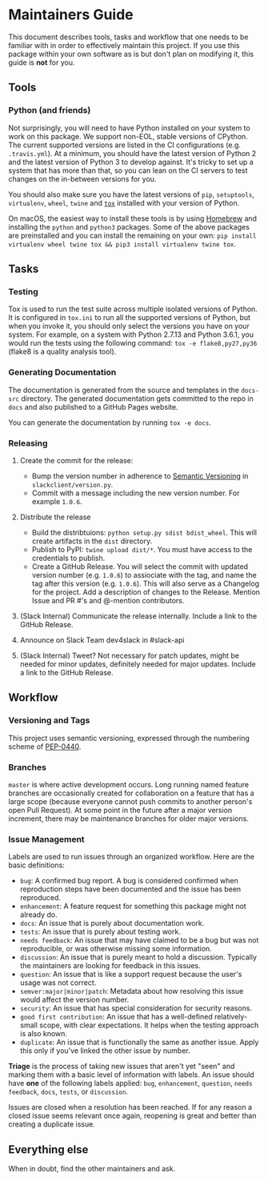 # Maintainers Guide

This document describes tools, tasks and workflow that one needs to be familiar with in order to effectively maintain
this project. If you use this package within your own software as is but don't plan on modifying it, this guide is
**not** for you.

## Tools

### Python (and friends)

Not surprisingly, you will need to have Python installed on your system to work on this package. We support non-EOL,
stable versions of CPython. The current supported versions are listed in the CI configurations (e.g. `.travis.yml`).
At a minimum, you should have the latest version of Python 2 and the latest version of Python 3 to develop against.
It's tricky to set up a system that has more than that, so you can lean on the CI servers to test changes on the
in-between versions for you.

You should also make sure you have the latest versions of `pip`, `setuptools`, `virtualenv`, `wheel`, `twine` and
[`tox`](https://tox.readthedocs.io/en/latest/) installed with your version of Python.

On macOS, the easiest way to install these tools is by using [Homebrew](https://brew.sh/) and installing the `python`
and `python3` packages. Some of the above packages are preinstalled and you can install the remaining on your own:
`pip install virtualenv wheel twine tox && pip3 install virtualenv twine tox`.

## Tasks

### Testing

Tox is used to run the test suite across multiple isolated versions of Python. It is configured in `tox.ini` to
run all the supported versions of Python, but when you invoke it, you should only select the versions you have on your
system. For example, on a system with Python 2.7.13 and Python 3.6.1, you would run the tests using the following
command: `tox -e flake8,py27,py36` (flake8 is a quality analysis tool).

### Generating Documentation

The documentation is generated from the source and templates in the `docs-src` directory. The generated documentation
gets committed to the repo in `docs` and also published to a GitHub Pages website.

You can generate the documentation by running `tox -e docs`.

### Releasing

1.  Create the commit for the release:
    *  Bump the version number in adherence to [Semantic Versioning](http://semver.org/) in `slackclient/version.py`.
    *  Commit with a message including the new version number. For example `1.0.6`.

2.  Distribute the release
    *  Build the distribtuions: `python setup.py sdist bdist_wheel`. This will create artifacts in the `dist` directory.
    *  Publish to PyPI: `twine upload dist/*`. You must have access to the credentials to publish.
    *  Create a GitHub Release. You will select the commit with updated version number (e.g. `1.0.6`) to assiociate with
       the tag, and name the tag after this version (e.g. `1.0.6`). This will also serve as a Changelog for the project.
       Add a description of changes to the Release. Mention Issue and PR #'s and @-mention contributors.

3.  (Slack Internal) Communicate the release internally. Include a link to the GitHub Release.

4.  Announce on Slack Team dev4slack in #slack-api

5.  (Slack Internal) Tweet? Not necessary for patch updates, might be needed for minor updates, definitely needed for
    major updates. Include a link to the GitHub Release.

## Workflow

### Versioning and Tags

This project uses semantic versioning, expressed through the numbering scheme of
[PEP-0440](https://www.python.org/dev/peps/pep-0440/).

### Branches

`master` is where active development occurs. Long running named feature branches are occasionally created for
collaboration on a feature that has a large scope (because everyone cannot push commits to another person's open Pull
Request). At some point in the future after a major version increment, there may be maintenance branches for older major
versions.

### Issue Management

Labels are used to run issues through an organized workflow. Here are the basic definitions:

*  `bug`: A confirmed bug report. A bug is considered confirmed when reproduction steps have been
   documented and the issue has been reproduced.
*  `enhancement`: A feature request for something this package might not already do.
*  `docs`: An issue that is purely about documentation work.
*  `tests`: An issue that is purely about testing work.
*  `needs feedback`: An issue that may have claimed to be a bug but was not reproducible, or was otherwise missing some information.
*  `discussion`: An issue that is purely meant to hold a discussion. Typically the maintainers are looking for feedback in this issues.
*  `question`: An issue that is like a support request because the user's usage was not correct.
*  `semver:major|minor|patch`: Metadata about how resolving this issue would affect the version number.
*  `security`: An issue that has special consideration for security reasons.
*  `good first contribution`: An issue that has a well-defined relatively-small scope, with clear expectations. It helps when the testing approach is also known.
*  `duplicate`: An issue that is functionally the same as another issue. Apply this only if you've linked the other issue by number.

**Triage** is the process of taking new issues that aren't yet "seen" and marking them with a basic level of information
with labels. An issue should have **one** of the following labels applied: `bug`, `enhancement`, `question`,
`needs feedback`, `docs`, `tests`, or `discussion`.

Issues are closed when a resolution has been reached. If for any reason a closed issue seems relevant once again,
reopening is great and better than creating a duplicate issue.

## Everything else

When in doubt, find the other maintainers and ask.
